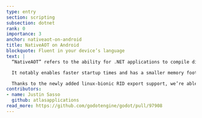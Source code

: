 ```yaml
---
type: entry
section: scripting
subsection: dotnet
rank: 0
importance: 3
anchor: nativeaot-on-android
title: NativeAOT on Android
blockquote: Fluent in your device’s language
text: |
  “NativeAOT” refers to the ability for .NET applications to compile directly to a device’s native code, bypassing the need for the .NET runtime entirely.

  It notably enables faster startup times and has a smaller memory footprint.

  Thanks to the newly added linux-bionic RID export support, we’re able to bring that feature to Android devices.
contributors:
- name: Justin Sasso
  github: atlasapplications
read_more: https://github.com/godotengine/godot/pull/97908
---
```

